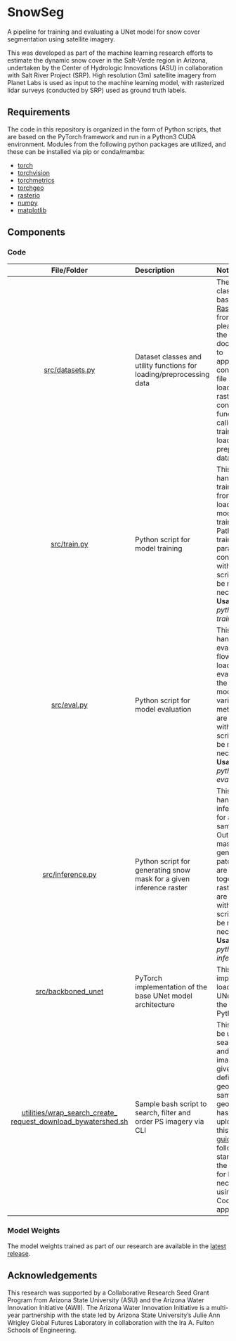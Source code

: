 # SnowSeg
A pipeline for training and evaluating a UNet model for snow cover segmentation using satellite imagery.

This was developed as part of the machine learning research efforts to estimate the dynamic snow cover in the Salt-Verde region in Arizona, undertaken by the Center of Hydrologic Innovations (ASU) in collaboration with Salt River Project (SRP). High resolution (3m) satellite imagery from Planet Labs
is used as input to the machine learning model, with rasterized lidar surveys (conducted by SRP) used as ground truth labels.

## Requirements
The code in this repository is organized in the form of Python scripts, that are based on the PyTorch framework and run in a Python3 CUDA environment. Modules from the following python packages are utilized, and these can be installed via pip or conda/mamba:
* [torch](https://pytorch.org/get-started/locally/)
* [torchvision](https://pytorch.org/vision/stable/index.html)
* [torchmetrics](https://lightning.ai/docs/torchmetrics/stable/)
* [torchgeo](https://torchgeo.readthedocs.io/en/stable/)
* [rasterio](https://rasterio.readthedocs.io/en/stable/installation.html)
* [numpy](https://numpy.org/install/)
* [matplotlib](https://matplotlib.org/stable/install/index.html)

## Components
### Code
| File/Folder        | Description           | Notes  |
| :-------------: |:-------------| :-----|
| [src/datasets.py](src/datasets.py) | Dataset classes and utility functions for loading/preprocessing data | The dataset classes are based on [RasterDataset](https://torchgeo.readthedocs.io/en/stable/tutorials/custom_raster_dataset.html#) from torchgeo, please refer the relevant documentation to appropriately configure the file regex for loading rasters. Also contains utility functions called during training for loading and preprocessing data. |
| [src/train.py](src/train.py) | Python script for model training | This script handles the training flow, from data loading to model training/saving. Paths and training parameters are configured within the script and can be modified as necessary. <br> **Usage:** *python3 train.py* |
| [src/eval.py](src/eval.py) | Python script for model evaluation | This script handles the evaluation flow, from data loading to evaluation of the trained model using various metrics. Paths are configured within the script and can be modified as necessary. <br> **Usage:** *python3 eval.py*  |
| [src/inference.py](src/inference.py) | Python script for generating snow mask for a given inference raster | This script handles the inference flow for a single sample image. Output binary masks are generated on a patch level and are stitched together into a raster. Paths are configured within the script and can be modified as necessary. <br> **Usage:** *python3 inference.py*  |
| [src/backboned_unet](src/backboned_unet) | PyTorch implementation of the base UNet model architecture | This module is imported when loading the UNet model in the above Python scripts. |
| [utilities/wrap_search_create_<br>request_download_bywatershed.sh](utilities/wrap_search_create_request_download_bywatershed.sh) | Sample bash script to search, filter and order PS imagery via CLI | This script can be used to search, filter and order PS imagery for a given AOI defined in a geojson file. A sample geojson file has also been uploaded in this folder. [This guide](https://planet-sdk-for-python-v2.readthedocs.io/en/latest/get-started/quick-start-guide/) can be followed to get started with the Planet SDK for Python, necessary for using this "No Code" CLI approach. |

### Model Weights
The model weights trained as part of our research are available in the [latest release](https://github.com/maneeshsistla8/snow-seg/releases/latest).

## Acknowledgements
This research was supported by a Collaborative Research Seed Grant Program from Arizona State University (ASU) and the Arizona Water Innovation Initiative (AWII). The Arizona Water Innovation Initiative is a multi-year partnership with the state led by Arizona State University’s Julie Ann Wrigley Global Futures Laboratory in collaboration with the Ira A. Fulton Schools of Engineering.
